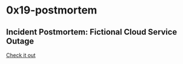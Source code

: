 # 0x19-postmortem

## Incident Postmortem: Fictional Cloud Service Outage
<a href="https://docs.google.com/document/d/1D2qGdiU26LoFLpTxL-Ty_OfCbtwnKLMASjdpJ3ra79E/edit?usp=sharing">Check it out</a>
